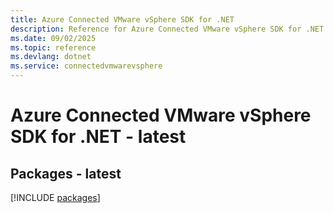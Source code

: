 ```yaml
---
title: Azure Connected VMware vSphere SDK for .NET
description: Reference for Azure Connected VMware vSphere SDK for .NET
ms.date: 09/02/2025
ms.topic: reference
ms.devlang: dotnet
ms.service: connectedvmwarevsphere
---
```

# Azure Connected VMware vSphere SDK for .NET - latest
## Packages - latest
[!INCLUDE [packages](connected-vmware-vsphere-index.md)]